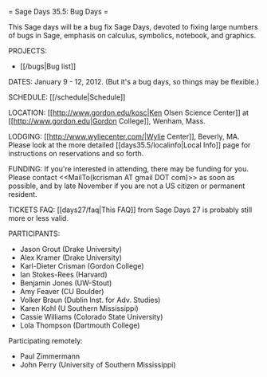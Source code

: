 = Sage Days 35.5: Bug Days =

This Sage days will be a bug fix Sage Days, devoted to fixing large numbers of bugs in Sage, emphasis on calculus, symbolics, notebook, and graphics.

PROJECTS:

  * [[/bugs|Bug list]]


DATES: January 9 - 12, 2012.  (But it's a bug days, so things may be flexible.)

SCHEDULE: [[/schedule|Schedule]] 

LOCATION: [[http://www.gordon.edu/kosc|Ken Olsen Science Center]] at [[http://www.gordon.edu|Gordon College]], Wenham, Mass.

LODGING: [[http://www.wyliecenter.com/|Wylie Center]], Beverly, MA.  Please look at the more detailed [[days35.5/localinfo|Local Info]] page for instructions on reservations and so forth.

FUNDING: If you're interested in attending, there may be funding for you.  Please contact <<MailTo(kcrisman AT gmail DOT com)>> as soon as possible, and by late November if you are not a US citizen or permanent resident.

TICKETS FAQ: [[days27/faq|This FAQ]] from Sage Days 27 is probably still more or less valid.

PARTICIPANTS:
 
 * Jason Grout (Drake University)
 * Alex Kramer (Drake University)
 * Karl-Dieter Crisman (Gordon College)
 * Ian Stokes-Rees (Harvard)
 * Benjamin Jones (UW-Stout)
 * Amy Feaver (CU Boulder)
 * Volker Braun (Dublin Inst. for Adv. Studies)
 * Karen Kohl (U Southern Mississippi)
 * Cassie Williams (Colorado State University)
 * Lola Thompson (Dartmouth College)
 

Participating remotely:

 * Paul Zimmermann
 * John Perry (University of Southern Mississippi)
